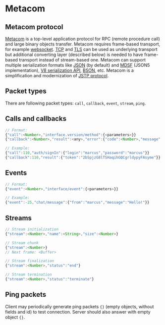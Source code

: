# Metacom

## Metacom protocol

[Metacom](https://github.com/metarhia/metacom) is a top-level application
protocol for RPC (remote procedure call) and large binary objects transfer.
Metacom requires frame-based transport, for example
[websocket](https://tools.ietf.org/html/rfc6455).
[TCP](https://tools.ietf.org/html/rfc793) and
[TLS](https://tools.ietf.org/html/rfc8446) can be used as underlying transport
but additional converting layer (described below) is needed to have frame-based
transport instead of stream-based one. Metacom can support multiple serialization
formats like [JSON](https://tools.ietf.org/html/rfc8259) (by default) and
[MDSF](https://github.com/metarhia/mdsf) (JSON5 implementation),
[V8 serialization API](https://nodejs.org/api/v8.html#v8_serialization_api),
[BSON](http://bsonspec.org/), etc. Metacom is a simplification and modernization
of [JSTP protocol](https://github.com/metarhia/jstp).

## Packet types

There are following packet types: `call`, `callback`, `event`, `stream`, `ping`.

## Calls and callbacks

```js
// Format:
{"call":<Number>,"interface.version/method":{<parameters>}}
{"callback":<Number>,"result":<any>,"error":{"code":<Number>,"message":<String>}}

// Example:
{"call":110,"auth/signIn":{"login":"marcus","password":"marcus"}}
{"callback":110,"result":{"token":"2bSpjzG8lTSHaqihGQCgrldypyFAsyme"}}
```

## Events

```js
// Format:
{"event":<Number>,"interface/event":{<parameters>}}

// Example:
{"event":-25,"chat/message":{"from":"marcus","message":"Hello!"}}
```

## Streams

```js
// Stream initialization
{"stream":<Number>,"name":<String>,"size":<Number>}

// Stream chunk
{"stream":<Number>}
// Next frame: <Buffer>

// Stream finalization
{"stream":<Number>,"status":"end"}

// Stream termination
{"stream":<Number>,"status":"terminate"}
```

## Ping packets

Client may periodically generate ping packets `{}` (empty objects, without
fields and id) to test connection. Server should also answer with empty object
`{}`.
